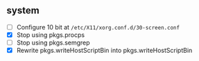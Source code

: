 ## system

- [ ] Configure 10 bit at `/etc/X11/xorg.conf.d/30-screen.conf`
- [x] Stop using pkgs.procps
- [ ] Stop using pkgs.semgrep
- [x] Rewrite pkgs.writeHostScriptBin into pkgs.writeHostScriptBin
